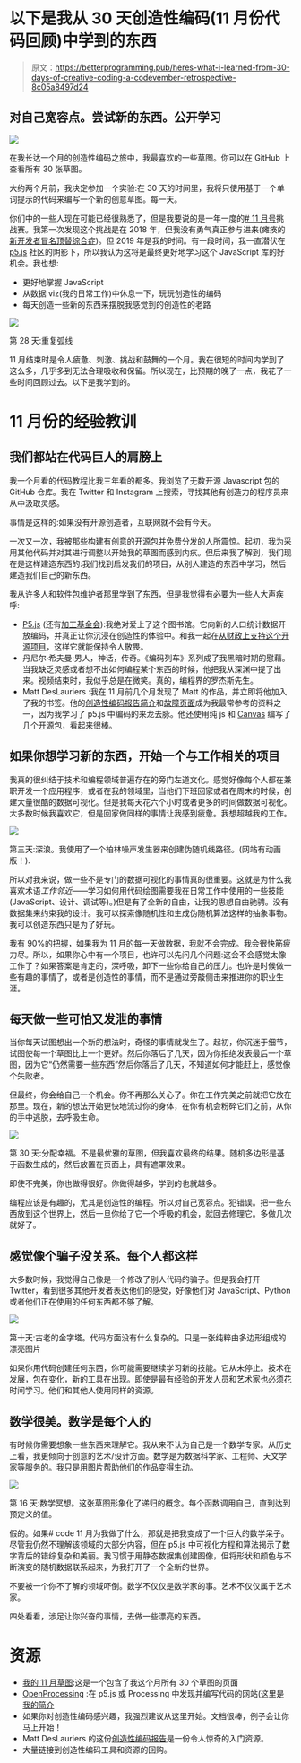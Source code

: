 # 以下是我从 30 天创造性编码(11 月份代码回顾)中学到的东西

> 原文：<https://betterprogramming.pub/heres-what-i-learned-from-30-days-of-creative-coding-a-codevember-retrospective-8c05a8497d24>

## 对自己宽容点。尝试新的东西。公开学习

![](img/f26a31d1a123504fbc746fe9b74647be.png)

在我长达一个月的创造性编码之旅中，我最喜欢的一些草图。你可以在 GitHub 上查看所有 30 张草图。

大约两个月前，我决定参加一个实验:在 30 天的时间里，我将只使用基于一个单词提示的代码来编写一个新的创意草图。每一天。

你们中的一些人现在可能已经很熟悉了，但是我要说的是一年一度的[# 11 月号](http://codevember.xyz/)挑战赛。我第一次发现这个挑战是在 2018 年，但我没有勇气真正参与进来(瘫痪的[新开发者冒名顶替综合症](https://www.codingdojo.com/blog/programmer-imposter-syndrome))。但 2019 年是我的时间。有一段时间，我一直潜伏在 [p5.js](https://p5js.org/) 社区的阴影下，所以我认为这将是最终更好地学习这个 JavaScript 库的好机会。我也想:

*   更好地掌握 JavaScript
*   从数据 viz(我的日常工作)中休息一下，玩玩创造性的编码
*   每天创造一些新的东西来摆脱我感觉到的创造性的老路

![](img/590a196f1e1ad7046a741a75b833e009.png)

第 28 天:重复弧线

11 月结束时是令人疲惫、刺激、挑战和鼓舞的一个月。我在很短的时间内学到了这么多，几乎多到无法合理吸收和保留。所以现在，比预期的晚了一点，我花了一些时间回顾过去。以下是我学到的。

# 11 月份的经验教训

## 我们都站在代码巨人的肩膀上

我一个月看的代码教程比我三年看的都多。我浏览了无数开源 Javascript 包的 GitHub 仓库。我在 Twitter 和 Instagram 上搜索，寻找其他有创造力的程序员来从中汲取灵感。

事情是这样的:如果没有开源创造者，互联网就不会有今天。

一次又一次，我被那些构建有创意的开源包并免费分发的人所震惊。起初，我为采用其他代码并对其进行调整以开始我的草图而感到内疚。但后来我了解到，我们现在是这样建造东西的:我们找到启发我们的项目，从别人建造的东西中学习，然后建造我们自己的新东西。

我从许多人和软件包维护者那里学到了东西，但是我觉得有必要为一些人大声疾呼:

*   [P5.js](https://p5js.org/) (还有[加工基金会](https://processingfoundation.org/)):我绝对爱上了这个图书馆。它向新的人口统计数据开放编码，并真正让你沉浸在创造性的体验中。和我一起在[从财政上支持这个开源项目](https://processing.org/download/support.html)，这样它就能保持令人敬畏。
*   丹尼尔·希夫曼:男人，神话，传奇。《编码列车》系列成了我黑暗时期的慰藉。当我缺乏灵感或者想不出如何编程某个东西的时候，他把我从深渊中提了出来。视频结束时，我似乎总是在微笑。真的，编程界的罗杰斯先生。
*   Matt DesLauriers :我在 11 月前几个月发现了 Matt 的作品，并立即将他加入了我的书签。他的[创造性编码报告简介](https://github.com/mattdesl/workshop-p5-intro/blob/master/README.md)和[故障页面](https://p5-demos.glitch.me/)成为我最常参考的资料之一，因为我学习了 p5.js 中编码的来龙去脉。他还使用纯 js 和 [Canvas](https://www.w3schools.com/html/html5_canvas.asp) 编写了几个[开源包](https://github.com/mattdesl/pack-spheres)，看起来很棒。

## 如果你想学习新的东西，开始一个与工作相关的项目

我真的很纠结于技术和编程领域普遍存在的旁门左道文化。感觉好像每个人都在兼职开发一个应用程序，或者在我的领域里，当他们下班回家或者在周末的时候，创建大量很酷的数据可视化。但是我每天花六个小时或者更多的时间做数据可视化。大多数时候我喜欢它，但是回家做同样的事情让我感到疲惫。我想超越我的工作。

![](img/61e979e0da278e14269c49901c1eed1b.png)

第三天:深浪。我使用了一个柏林噪声发生器来创建伪随机线路径。(网站有动画版！).

所以对我来说，做一些不是专门的数据可视化的事情真的很重要。这就是为什么我喜欢术语*工作邻近*——学习如何用代码绘图需要我在日常工作中使用的一些技能(JavaScript、设计、调试等)。)但是有了全新的自由，让我的思想自由驰骋。没有数据集来约束我的设计。我可以探索像随机性和生成伪随机算法这样的抽象事物。我可以创造东西只是为了好玩。

我有 90%的把握，如果我为 11 月的每一天做数据，我就不会完成。我会很快筋疲力尽。所以，如果你心中有一个项目，也许可以先问几个问题:这会不会感觉太像工作了？如果答案是肯定的，深呼吸，卸下一些你给自己的压力。也许是时候做一些有趣的事情了，或者是创造性的事情，而不是通过旁敲侧击来推进你的职业生涯。

## **每天做一些可怕又发泄的事情**

当你每天试图想出一个新的想法时，奇怪的事情就发生了。起初，你沉迷于细节，试图使每一个草图比上一个更好。然后你落后了几天，因为你拒绝发表最后一个草图，因为它“仍然需要一些东西”然后你落后了几天，不知道如何才能赶上，感觉像个失败者。

但最终，你会给自己一个机会。你不再那么关心了。你在工作完美之前就把它放在那里。现在，新的想法开始更快地流过你的身体，在你有机会粉碎它们之前，从你的手中逃脱，去呼吸生命。

![](img/59cb086a47d2d19433d0bbf348695b48.png)

第 30 天:分配幸福。不是最优雅的草图，但我喜欢最终的结果。随机多边形是基于函数生成的，然后放置在页面上，具有遮罩效果。

即使不完美，你也做得很好。你做得越多，学到的也就越多。

编程应该是有趣的，尤其是创造性的编程。所以对自己宽容点。犯错误。把一些东西放到这个世界上，然后一旦你给了它一个呼吸的机会，就回去修理它。多做几次就好了。

## **感觉像个骗子没关系。每个人都这样**

大多数时候，我觉得自己像是一个修改了别人代码的骗子。但是我会打开 Twitter，看到很多其他开发者表达他们的感受，好像他们对 JavaScript、Python 或者他们正在使用的任何东西都不够了解。

![](img/1671cf38a5150a6aa1e71e7cf90f25cf.png)

第十天:古老的金字塔。代码方面没有什么复杂的。只是一张纯粹由多边形组成的漂亮图片

如果你用代码创建任何东西，你可能需要继续学习新的技能。它从未停止。技术在发展，包在变化，新的工具在出现。即使是最有经验的开发人员和艺术家也必须花时间学习。他们和其他人使用同样的资源。

## **数学很美。数学是每个人的**

有时候你需要想象一些东西来理解它。我从来不认为自己是一个数学专家。从历史上看，我更倾向于创意的艺术/设计方面。数学是为数据科学家、工程师、天文学家等服务的。我只是用图片帮助他们的作品变得生动。

![](img/a4baf7b1d03de07e8ee263a7ffcb5416.png)

第 16 天:数学冥想。这张草图形象化了递归的概念。每个函数调用自己，直到达到预定义的值。

假的。如果# code 11 月为我做了什么，那就是把我变成了一个巨大的数学呆子。尽管我仍然不理解该领域的大部分内容，但在 p5.js 中可视化方程和算法揭示了数字背后的错综复杂和美丽。我习惯于用静态数据集创建图像，但将形状和颜色与不断演变的随机数据联系起来，为我打开了一个全新的世界。

不要被一个你不了解的领域吓倒。数学不仅仅是数学家的事。艺术不仅仅属于艺术家。

四处看看，涉足让你兴奋的事情，去做一些漂亮的东西。

# 资源

*   [我的 11 月草图](https://bendoesdata.github.io/experiments/codevember/index.html):这是一个包含了我这个月所有 30 个草图的页面
*   [OpenProcessing](https://www.openprocessing.org/browse/#) :在 p5.js 或 Processing 中发现并编写代码的网站(这里是[我的简介](https://www.openprocessing.org/user/186233)
*   如果你对创造性编码感兴趣，我强烈建议从这里开始。文档很棒，例子会让你马上开始！
*   Matt DesLauriers 的这份[创造性编码报告](https://github.com/mattdesl/workshop-p5-intro/blob/master/README.md)是一份令人惊奇的入门资源。
*   大量链接到创造性编码工具和资源的回购。